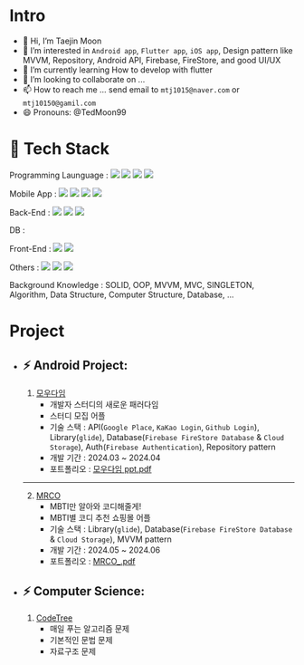 # Intro
- 👋 Hi, I’m Taejin Moon
- 👀 I’m interested in `Android app`, `Flutter app`, `iOS app`, Design pattern like MVVM, Repository, Android API, Firebase, FireStore, and good UI/UX
- 🌱 I’m currently learning How to develop with flutter
- 💞️ I’m looking to collaborate on ...
- 📫 How to reach me ... send email to `mtj1015@naver.com` or `mtj10150@gamil.com`
- 😄 Pronouns: @TedMoon99

# 🌱 Tech Stack
Programming Launguage : <img src="https://img.shields.io/badge/Kotlin-7F52FF?style=for-the-badge&logo=Kotlin&logoColor=white"> <img src="https://img.shields.io/badge/Dart-0175C2?style=for-the-badge&logo=Dart&logoColor=white"> <img src="https://img.shields.io/badge/Python-3776AB?style=for-the-badge&logo=Python&logoColor=white"> <img src="https://img.shields.io/badge/Java Script-F7DF1E?style=for-the-badge&logo=JavaScript&logoColor=white">

Mobile App : <img src="https://img.shields.io/badge/Flutter-02569B?style=for-the-badge&logo=Flutter&logoColor=white"> <img src="https://img.shields.io/badge/Android-34A853?style=for-the-badge&logo=Android&logoColor=white"> <img src="https://img.shields.io/badge/Android Studio-3DDC84?style=for-the-badge&logo=AndroidStudio&logoColor=white"> <img src="https://img.shields.io/badge/Firebase-DD2C00?style=for-the-badge&logo=Firebase&logoColor=white"> 

Back-End : <img src="https://img.shields.io/badge/Spring-6DB33F?style=for-the-badge&logo=Spring&logoColor=white"> <img src="https://img.shields.io/badge/Spring Boot-6DB33F?style=for-the-badge&logo=Spring Boot&logoColor=white"> <img src="https://img.shields.io/badge/Node.js-5FA04E?style=for-the-badge&logo=Node.js&logoColor=white">

DB : 

Front-End : <img src="https://img.shields.io/badge/HTML-E34F26?style=for-the-badge&logo=HTML&logoColor=white"> <img src="https://img.shields.io/badge/CSS3-1572B6?style=for-the-badge&logo=CSS3 &logoColor=white">

Others : <img src="https://img.shields.io/badge/Figma-F24E1E?style=for-the-badge&logo=Figma&logoColor=white"> <img src="https://img.shields.io/badge/GitHub-181717?style=for-the-badge&logo=GitHub&logoColor=white"> <img src="https://img.shields.io/badge/Git-F05032?style=for-the-badge&logo=Git&logoColor=white">

Background Knowledge : SOLID, OOP, MVVM, MVC, SINGLETON, Algorithm, Data Structure, Computer Structure, Database, ...

# Project
- ⚡ Android Project:
  ---
  
  1. [모우다임](https://github.com/TedMoon99/modigm-project)
     - 개발자 스터디의 새로운 패러다임
     - 스터디 모집 어플
     - 기술 스택 : API(`Google Place`, `KaKao Login`, `Github Login`), Library(`glide`), Database(`Firebase FireStore Database` & `Cloud Storage`), Auth(`Firebase Authentication`), Repository pattern
     - 개발 기간 : 2024.03 ~ 2024.04
     - 포트폴리오 : [모우다임 ppt.pdf](https://github.com/user-attachments/files/16598147/ppt.pdf)
    
     
  ---
  2. [MRCO](https://github.com/TedMoon99/FinalProject-ShoppingMallService-team4)
     - MBTI만 알아와 코디해줄게!
     - MBTI별 코디 추천 쇼핑몰 어플
     - 기술 스택 : Library(`glide`), Database(`Firebase FireStore Database` & `Cloud Storage`), MVVM pattern
     - 개발 기간 : 2024.05 ~ 2024.06
     - 포트폴리오 : [MRCO_.pdf](https://github.com/user-attachments/files/16598146/MRCO_.pdf)

- ⚡ Computer Science:
  ---

  1. [CodeTree](https://github.com/TedMoon99/codetree-TILs)
     - 매일 푸는 알고리즘 문제
     - 기본적인 문법 문제
     - 자료구조 문제
